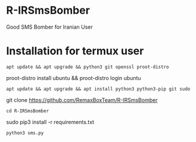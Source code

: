 # R-IRSmsBomber
Good SMS Bomber for Iranian User 


# Installation for termux user 
```
apt update && apt upgrade && python3 git openssl proot-distro
```
proot-distro install ubuntu && proot-distro login ubuntu
```
apt update && apt upgrade && apt install python3 python3-pip git sudo
```
git clone https://github.com/RemaxBoxTeam/R-IRSmsBomber
```
cd R-IRSmsBomber
```
sudo pip3 install -r requirements.txt
```
python3 sms.py
```
